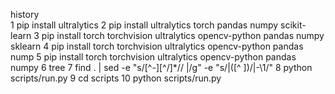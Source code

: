history              
    1  pip install ultralytics
    2  pip install ultralytics torch pandas numpy scikit-learn
    3  pip install torch torchvision ultralytics opencv-python pandas numpy sklearn
    4  pip install torch torchvision ultralytics opencv-python pandas nump
    5  pip install torch torchvision ultralytics opencv-python pandas numpy
    6  tree
    7  find . | sed -e "s/[^-][^\/]*\// |/g" -e "s/|\([^ ]\)/|-\1/"
    8  python scripts/run.py
    9  cd scripts
   10  python scripts/run.py